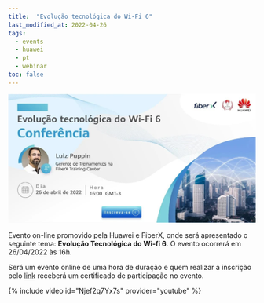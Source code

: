 ```yaml
---
title:  "Evolução tecnológica do Wi-Fi 6"
last_modified_at: 2022-04-26
tags:
  - events
  - huawei
  - pt
  - webinar
toc: false
---
```


[![](/assets/images/posts/2022-04-25-wifi6.png)](https://isurvey.huawei.com/survey/#/privacy-page?surveyId=54035&customerId=0&placementId=0&channel=0&uuid=0fa4c819686e46ac93ce2ec1ac8ea502)

Evento on-line promovido pela Huawei e FiberX, onde será apresentado o seguinte tema: **Evolução Tecnológica do Wi-fi 6**. O evento ocorrerá em 26/04/2022 às 16h.

Será um evento online de uma hora de duração e quem realizar a inscrição pelo [link](https://isurvey.huawei.com/survey/#/privacy-page?surveyId=54035&customerId=0&placementId=0&channel=0&uuid=0fa4c819686e46ac93ce2ec1ac8ea502) receberá um certificado de participação no evento.

{% include video id="Njef2q7Yx7s" provider="youtube" %}
